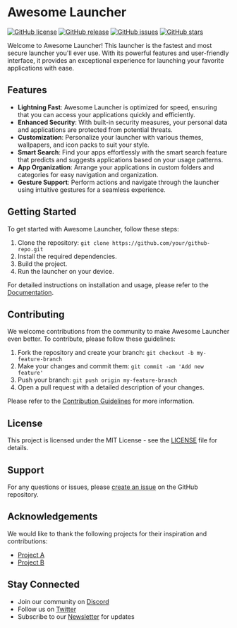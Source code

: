 # Awesome Launcher

[![GitHub license](https://img.shields.io/badge/license-MIT-blue.svg)](https://github.com/your/github-repo/blob/master/LICENSE)
[![GitHub release](https://img.shields.io/github/release/your/github-repo.svg)](https://github.com/your/github-repo/releases)
[![GitHub issues](https://img.shields.io/github/issues/your/github-repo.svg)](https://github.com/your/github-repo/issues)
[![GitHub stars](https://img.shields.io/github/stars/your/github-repo.svg)](https://github.com/your/github-repo/stargazers)

Welcome to Awesome Launcher! This launcher is the fastest and most secure launcher you'll ever use. With its powerful features and user-friendly interface, it provides an exceptional experience for launching your favorite applications with ease.

## Features

- **Lightning Fast**: Awesome Launcher is optimized for speed, ensuring that you can access your applications quickly and efficiently.
- **Enhanced Security**: With built-in security measures, your personal data and applications are protected from potential threats.
- **Customization**: Personalize your launcher with various themes, wallpapers, and icon packs to suit your style.
- **Smart Search**: Find your apps effortlessly with the smart search feature that predicts and suggests applications based on your usage patterns.
- **App Organization**: Arrange your applications in custom folders and categories for easy navigation and organization.
- **Gesture Support**: Perform actions and navigate through the launcher using intuitive gestures for a seamless experience.

## Getting Started

To get started with Awesome Launcher, follow these steps:

1. Clone the repository: `git clone https://github.com/your/github-repo.git`
2. Install the required dependencies.
3. Build the project.
4. Run the launcher on your device.

For detailed instructions on installation and usage, please refer to the [Documentation](https://github.com/your/github-repo/wiki).

## Contributing

We welcome contributions from the community to make Awesome Launcher even better. To contribute, please follow these guidelines:

1. Fork the repository and create your branch: `git checkout -b my-feature-branch`
2. Make your changes and commit them: `git commit -am 'Add new feature'`
3. Push your branch: `git push origin my-feature-branch`
4. Open a pull request with a detailed description of your changes.

Please refer to the [Contribution Guidelines](https://github.com/your/github-repo/blob/master/CONTRIBUTING.md) for more information.

## License

This project is licensed under the MIT License - see the [LICENSE](https://github.com/your/github-repo/blob/master/LICENSE) file for details.

## Support

For any questions or issues, please [create an issue](https://github.com/your/github-repo/issues) on the GitHub repository.

## Acknowledgements

We would like to thank the following projects for their inspiration and contributions:

- [Project A](https://github.com/project-a)
- [Project B](https://github.com/project-b)

## Stay Connected

- Join our community on [Discord](https://discord.gg/awesome-launcher)
- Follow us on [Twitter](https://twitter.com/awesome-launcher)
- Subscribe to our [Newsletter](https://newsletter.awesome-launcher.com) for updates
